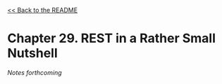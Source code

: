 [&lt;&lt; Back to the README](README.md)

# Chapter 29. REST in a Rather Small Nutshell

*Notes forthcoming*
